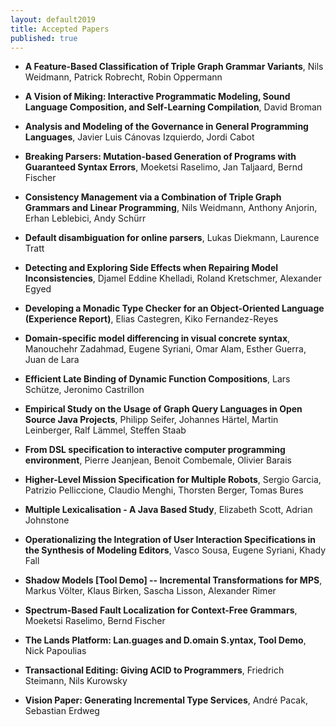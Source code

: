 ```yaml
---
layout: default2019
title: Accepted Papers
published: true
---
```


* **A Feature-Based Classification of Triple Graph Grammar Variants**,  Nils Weidmann, Patrick Robrecht, Robin Oppermann

* **A Vision of Miking: Interactive Programmatic Modeling, Sound Language Composition, and Self-Learning Compilation**,  David Broman

* **Analysis and Modeling of the Governance in General Programming Languages**,  Javier Luis Cánovas Izquierdo, Jordi Cabot

* **Breaking Parsers: Mutation-based Generation of Programs with Guaranteed Syntax Errors**,  Moeketsi Raselimo, Jan Taljaard, Bernd Fischer

* **Consistency Management via a Combination of Triple Graph Grammars and Linear Programming**,  Nils Weidmann, Anthony Anjorin, Erhan Leblebici, Andy Schürr

* **Default disambiguation for online parsers**,  Lukas Diekmann, Laurence Tratt

* **Detecting and Exploring Side Effects when Repairing Model Inconsistencies**,  Djamel Eddine Khelladi, Roland Kretschmer, Alexander Egyed

* **Developing a Monadic Type Checker for an Object-Oriented Language (Experience Report)**,  Elias Castegren, Kiko Fernandez-Reyes

* **Domain-specific model differencing in visual concrete syntax**,  Manouchehr Zadahmad, Eugene Syriani, Omar Alam, Esther Guerra, Juan de Lara

* **Efficient Late Binding of Dynamic Function Compositions**,  Lars Schütze, Jeronimo Castrillon

* **Empirical Study on the Usage of Graph Query Languages in Open Source Java Projects**,  Philipp Seifer, Johannes Härtel, Martin Leinberger, Ralf Lämmel, Steffen Staab

* **From DSL specification to interactive computer programming environment**,  Pierre Jeanjean, Benoit Combemale, Olivier Barais

* **Higher-Level Mission Specification for Multiple Robots**,  Sergio Garcia, Patrizio Pelliccione, Claudio Menghi, Thorsten Berger, Tomas Bures

* **Multiple Lexicalisation - A Java Based Study**,  Elizabeth Scott, Adrian Johnstone

* **Operationalizing the Integration of User Interaction Specifications in the Synthesis of Modeling Editors**,  Vasco Sousa, Eugene Syriani, Khady Fall

* **Shadow Models [Tool Demo] -- Incremental Transformations for MPS**,  Markus Völter, Klaus Birken, Sascha Lisson, Alexander Rimer

* **Spectrum-Based Fault Localization for Context-Free Grammars**,  Moeketsi Raselimo, Bernd Fischer

* **The Lands Platform: Lan.guages and D.omain S.yntax, Tool Demo**, Nick Papoulias

* **Transactional Editing: Giving ACID to Programmers**,  Friedrich Steimann, Nils Kurowsky

* **Vision Paper: Generating Incremental Type Services**,  André Pacak, Sebastian Erdweg
